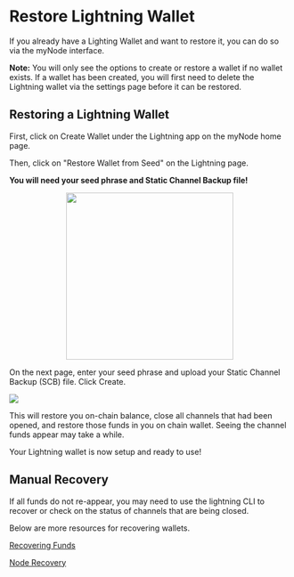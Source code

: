 # Restore Lightning Wallet

If you already have a Lighting Wallet and want to restore it, you can do so via the myNode interface.

**Note:** You will only see the options to create or restore a wallet if no wallet exists. If a wallet has been created, you will first need to delete the Lightning wallet via the settings page before it can be restored.

## Restoring a Lightning Wallet

First, click on Create Wallet under the Lightning app on the myNode home page.

Then, click on "Restore Wallet from Seed" on the Lightning page. 

**You will need your seed phrase and Static Channel Backup file!**

<center>
  <figure>
    <img src="/images/lightning/restore-1.png" style="width: 300px">
  </figure>
</center>

On the next page, enter your seed phrase and upload your Static Channel Backup (SCB) file. Click Create.

![](/images/lightning/restore-2.png)

This will restore you on-chain balance, close all channels that had been opened, and restore those funds in you on chain wallet. Seeing the channel funds appear may take a while.

Your Lightning wallet is now setup and ready to use!

## Manual Recovery

If all funds do not re-appear, you may need to use the lightning CLI to recover or check on the status of channels that are being closed.

Below are more resources for recovering wallets.

<a href="https://github.com/lightningnetwork/lnd/blob/master/docs/recovery.md" target="_blank">Recovering Funds</a>

<a href="https://node-recovery.com/" target="_blank">Node Recovery</a>